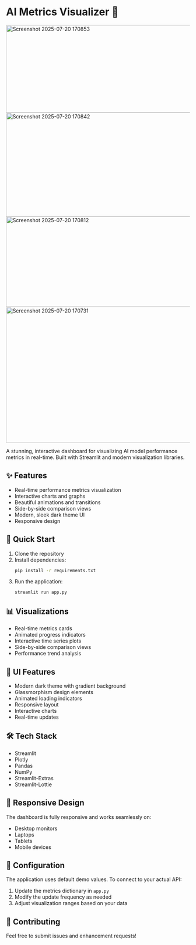 # AI Metrics Visualizer 🤖

<img width="949" height="239" alt="Screenshot 2025-07-20 170853" src="https://github.com/user-attachments/assets/97b3f3ce-04b5-46e8-9883-07651bd8d9b6" />
<img width="950" height="283" alt="Screenshot 2025-07-20 170842" src="https://github.com/user-attachments/assets/d4038a7a-7047-40e5-bbe3-775099f0e6ca" />
<img width="944" height="247" alt="Screenshot 2025-07-20 170812" src="https://github.com/user-attachments/assets/a8f48094-6b35-480e-840a-a6bb6738650b" />
<img width="956" height="371" alt="Screenshot 2025-07-20 170731" src="https://github.com/user-attachments/assets/44e9be3c-c1fd-41d0-9b5c-e2ee2e20616a" />

A stunning, interactive dashboard for visualizing AI model performance metrics in real-time. Built with Streamlit and modern visualization libraries.

## ✨ Features

- Real-time performance metrics visualization
- Interactive charts and graphs
- Beautiful animations and transitions
- Side-by-side comparison views
- Modern, sleek dark theme UI
- Responsive design

## 🚀 Quick Start

1. Clone the repository
2. Install dependencies:
   ```bash
   pip install -r requirements.txt
   ```
3. Run the application:
   ```bash
   streamlit run app.py
   ```

## 📊 Visualizations

- Real-time metrics cards
- Animated progress indicators
- Interactive time series plots
- Side-by-side comparison views
- Performance trend analysis

## 🎨 UI Features

- Modern dark theme with gradient background
- Glassmorphism design elements
- Animated loading indicators
- Responsive layout
- Interactive charts
- Real-time updates

## 🛠️ Tech Stack

- Streamlit
- Plotly
- Pandas
- NumPy
- Streamlit-Extras
- Streamlit-Lottie

## 📱 Responsive Design

The dashboard is fully responsive and works seamlessly on:
- Desktop monitors
- Laptops
- Tablets
- Mobile devices

## 🔧 Configuration

The application uses default demo values. To connect to your actual API:
1. Update the metrics dictionary in `app.py`
2. Modify the update frequency as needed
3. Adjust visualization ranges based on your data

## 🌟 Contributing

Feel free to submit issues and enhancement requests! 
